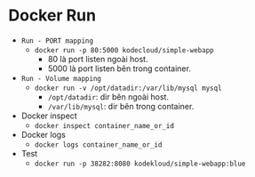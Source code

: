 # Docker Run
- `Run - PORT mapping`
    + `docker run -p 80:5000 kodecloud/simple-webapp`
        + 80 là port listen ngoài host.
        + 5000 là port listen bên trong container.
- `Run - Volume mapping`
    + `docker run -v /opt/datadir:/var/lib/mysql mysql`
        + `/opt/datadir`: dir bên ngoài host.
        + `/var/lib/mysql`: dir bên trong container.
- Docker inspect
    + `docker inspect container_name_or_id`
- Docker logs
    + `docker logs container_name_or_id`
- Test
    + `docker run -p 38282:8080 kodekloud/simple-webapp:blue`
